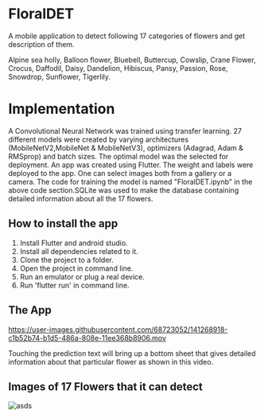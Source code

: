 # FloralDET

A mobile application to detect following 17 categories of flowers and get description of them.

Alpine sea holly,
Balloon flower,
Bluebell,
Buttercup,
Cowslip,
Crane Flower,
Crocus,
Daffodil,
Daisy,
Dandelion,
Hibiscus,
Pansy,
Passion,
Rose,
Snowdrop,
Sunflower,
Tigerlily.

# Implementation
 A Convolutional Neural Network was trained using transfer learning. 
27 different models were created by varying architectures (MobileNetV2,MobileNet & MobileNetV3), optimizers (Adagrad, Adam & RMSprop) and batch sizes. The optimal model was the selected for deployment. An app was created using Flutter. The weight and labels were deployed to the app. One can select images both from a gallery or a camera. The code for training the model is named "FloralDET.ipynb" in the above code section.SQLite was used to make the database containing detailed information about all the 17 flowers.

## How to install the app ##

1. Install Flutter and android studio.
2. Install all dependencies related to it.
3. Clone the project to a folder.
4. Open the project in command line.
5. Run an emulator or plug a real device.
6. Run 'flutter run' in command line.


## The App

https://user-images.githubusercontent.com/68723052/141268918-c1b52b74-b1d5-486a-808e-11ee368b8906.mov

Touching the prediction text will bring up a bottom sheet that gives detailed information about that particular flower as shown in this video.


## Images of 17 Flowers that it can detect

![asds](https://user-images.githubusercontent.com/68723052/123532858-a4e7f880-d730-11eb-9359-bf37be5828f2.PNG)



